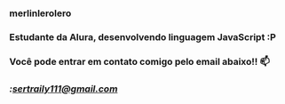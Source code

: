 ### **merlinlerolero**
### Estudante da Alura, desenvolvendo linguagem JavaScript :P

### Você pode entrar em contato comigo pelo email abaixo!! 📫
### *:sertraily111@gmail.com*

